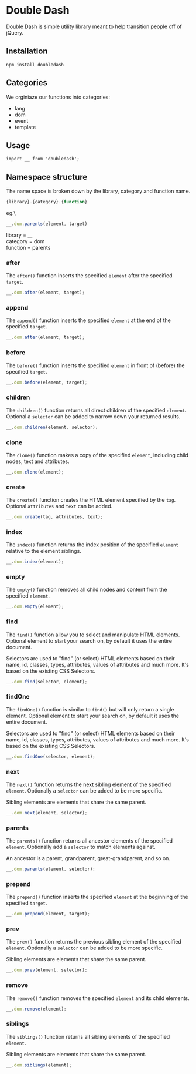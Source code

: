 # Double Dash

Double Dash is simple utility library meant to help transition people off of jQuery.

## Installation

`npm install doubledash`

## Categories

We orginiaze our functions into categories: 

* lang
* dom
* event
* template

## Usage

`import __ from 'doubledash';`

## Namespace structure

The name space is broken down by the library, category and function name.

```js
{library}.{category}.{function}
```

eg.\
```js
__.dom.parents(element, target)
```

library  = __  
category = dom  
function = parents  

### after

The `after()` function inserts the specified `element` after the specified `target`.

```js
__.dom.after(element, target);
```

### append

The `append()` function inserts the specified `element` at the end of the specified `target`.

```js
__.dom.after(element, target);
```

### before

The `before()` function inserts the specified `element` in front of (before) the specified `target`.

```js
__.dom.before(element, target);
```

### children

The `children()` function returns all direct children of the specified `element`. Optional a `selector` can be added to narrow down your returned results.

```js
__.dom.children(element, selector);
```

### clone

The `clone()` function makes a copy of the specified `element`, including child nodes, text and attributes.

```js
__.dom.clone(element);
```

### create

The `create()` function creates the HTML element specified by the `tag`. Optional `attributes` and `text` can be added.

```js
__.dom.create(tag, attributes, text);
```

### index

The `index()` function returns the index position of the specified `element` relative to the element siblings.

```js
__.dom.index(element);
```

### empty

The `empty()` function removes all child nodes and content from the specified `element`.

```js
__.dom.empty(element);
```

### find

The `find()` function allow you to select and manipulate HTML elements. Optional element to start your search on, by default it uses the entire document. 

Selectors are used to "find" (or select) HTML elements based on their name, id, classes, types, attributes, values of attributes and much more. It's based on the existing CSS Selectors.

```js
__.dom.find(selector, element);
```

### findOne

The `findOne()` function is similar to `find()` but will only return a single element. Optional element to start your search on, by default it uses the entire document. 

Selectors are used to "find" (or select) HTML elements based on their name, id, classes, types, attributes, values of attributes and much more. It's based on the existing CSS Selectors.

```js
__.dom.findOne(selector, element);
```

### next

The `next()` function returns the next sibling element of the specified `element`. Optionally a `selector` can be added to be more specific. 

Sibling elements are elements that share the same parent.

```js
__.dom.next(element, selector);
```

### parents

The `parents()` function returns all ancestor elements of the specified `element`. Optionally add a `selector` to match elements against.

An ancestor is a parent, grandparent, great-grandparent, and so on. 

```js
__.dom.parents(element, selector);
```

### prepend

The `prepend()` function inserts the specified `element` at the beginning of the specified `target`.

```js
__.dom.prepend(element, target);
```

### prev

The `prev()` function returns the previous sibling element of the specified `element`.  Optionally a `selector` can be added to be more specific. 

Sibling elements are elements that share the same parent.

```js
__.dom.prev(element, selector);
```

### remove

The `remove()` function removes the specified `element` and its child elements.

```js
__.dom.remove(element);
```

### siblings

The `siblings()` function returns all sibling elements of the specified `element`.

Sibling elements are elements that share the same parent.

```js
__.dom.siblings(element);
```
